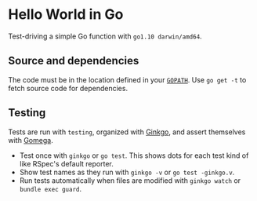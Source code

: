 # Hello World in Go

Test-driving a simple Go function with `go1.10 darwin/amd64`. 


## Source and dependencies

The code must be in the location defined in your [`GOPATH`](https://golang.org/doc/code.html#GOPATH). 
Use `go get -t` to fetch source code for dependencies.


## Testing

Tests are run with `testing`, organized with [Ginkgo](https://github.com/onsi/ginkgo), and assert themselves with
[Gomega](http://onsi.github.io/gomega/).

- Test once with `ginkgo` or `go test`.  This shows dots for each test kind of like RSpec's default reporter.
- Show test names as they run with `ginkgo -v` or `go test -ginkgo.v`.
- Run tests automatically when files are modified with `ginkgo watch` or `bundle exec guard`.

